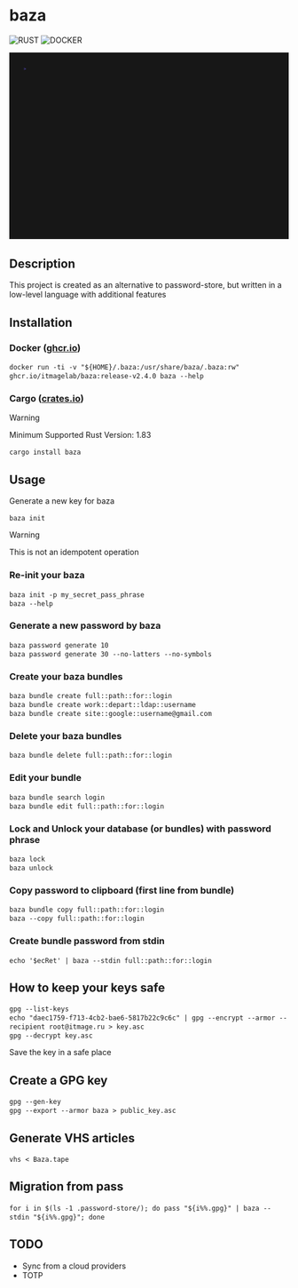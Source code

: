 # baza

![RUST](https://github.com/itmagelab/baza/actions/workflows/rust.yaml/badge.svg)
![DOCKER](https://github.com/itmagelab/baza/actions/workflows/docker.yaml/badge.svg)

![demo](contrib/Baza.gif)

## Description

This project is created as an alternative to password-store, but written in a low-level language with additional features

## Installation

### Docker ([ghcr.io](ghcr.io/itmagelab/baza:release-v2.0.0))

    docker run -ti -v "${HOME}/.baza:/usr/share/baza/.baza:rw" ghcr.io/itmagelab/baza:release-v2.4.0 baza --help

### Cargo ([crates.io](https://crates.io/crates/baza))

> [!WARNING]
> Minimum Supported Rust Version: 1.83

    cargo install baza

## Usage

Generate a new key for baza

    baza init

> [!WARNING]
> This is not an idempotent operation

### Re-init your baza

    baza init -p my_secret_pass_phrase
    baza --help

### Generate a new password by baza

    baza password generate 10
    baza password generate 30 --no-latters --no-symbols

### Create your baza bundles

    baza bundle create full::path::for::login
    baza bundle create work::depart::ldap::username
    baza bundle create site::google::username@gmail.com

### Delete your baza bundles

    baza bundle delete full::path::for::login

### Edit your bundle

    baza bundle search login
    baza bundle edit full::path::for::login

### Lock and Unlock your database (or bundles) with password phrase

    baza lock
    baza unlock

### Copy password to clipboard (first line from bundle)

    baza bundle copy full::path::for::login
    baza --copy full::path::for::login

### Create bundle password from stdin

    echo '$ecRet' | baza --stdin full::path::for::login

## How to keep your keys safe

    gpg --list-keys
    echo "daec1759-f713-4cb2-bae6-5817b22c9c6c" | gpg --encrypt --armor --recipient root@itmage.ru > key.asc
    gpg --decrypt key.asc

Save the key in a safe place

## Create a GPG key

    gpg --gen-key
    gpg --export --armor baza > public_key.asc

## Generate VHS articles

    vhs < Baza.tape

## Migration from pass

    for i in $(ls -1 .password-store/); do pass "${i%%.gpg}" | baza --stdin "${i%%.gpg}"; done

## TODO

* Sync from a cloud providers
* TOTP
